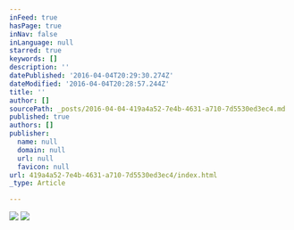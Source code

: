 ```yaml
---
inFeed: true
hasPage: true
inNav: false
inLanguage: null
starred: true
keywords: []
description: ''
datePublished: '2016-04-04T20:29:30.274Z'
dateModified: '2016-04-04T20:28:57.244Z'
title: ''
author: []
sourcePath: _posts/2016-04-04-419a4a52-7e4b-4631-a710-7d5530ed3ec4.md
published: true
authors: []
publisher:
  name: null
  domain: null
  url: null
  favicon: null
url: 419a4a52-7e4b-4631-a710-7d5530ed3ec4/index.html
_type: Article

---
```

![](https://the-grid-user-content.s3-us-west-2.amazonaws.com/b45ea433-499c-4283-8154-7dc089080e70.jpg)
![](https://the-grid-user-content.s3-us-west-2.amazonaws.com/ffd15a5c-6ba7-4620-8a54-98799aabe28e.jpg)